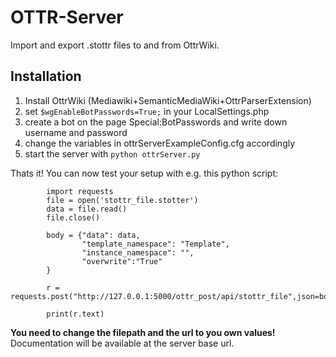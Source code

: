 # OTTR-Server

Import and export .stottr files to and from OttrWiki.

## Installation

1. Install OttrWiki (Mediawiki+SemanticMediaWiki+OttrParserExtension)
2. set `$wgEnableBotPasswords=True;` in your LocalSettings.php
3. create a bot on the page Special:BotPasswords and write down username and password
4. change the variables in ottrServerExampleConfig.cfg accordingly
5. start the server with `python ottrServer.py` 

Thats it! You can now test your setup with e.g. this python script:

```
        import requests
        file = open('stottr_file.stotter')
        data = file.read()
        file.close()

        body = {"data": data,
                "template_namespace": "Template",
                "instance_namespace": "",
                "overwrite":"True"
        }

        r = requests.post("http://127.0.0.1:5000/ottr_post/api/stottr_file",json=body)

        print(r.text)
```

**You need to change the filepath and the url to you own values!**
Documentation will be available at the server base url.
